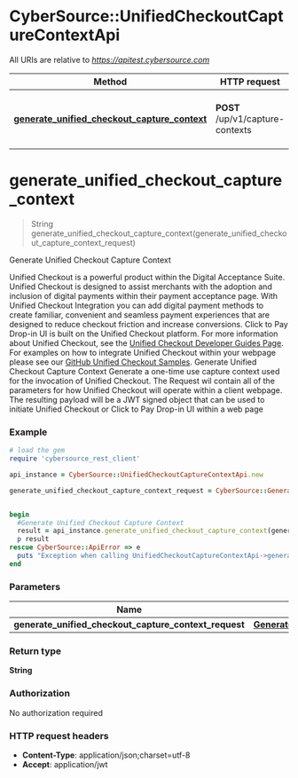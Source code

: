 # CyberSource::UnifiedCheckoutCaptureContextApi

All URIs are relative to *https://apitest.cybersource.com*

Method | HTTP request | Description
------------- | ------------- | -------------
[**generate_unified_checkout_capture_context**](UnifiedCheckoutCaptureContextApi.md#generate_unified_checkout_capture_context) | **POST** /up/v1/capture-contexts | Generate Unified Checkout Capture Context


# **generate_unified_checkout_capture_context**
> String generate_unified_checkout_capture_context(generate_unified_checkout_capture_context_request)

Generate Unified Checkout Capture Context

Unified Checkout is a powerful product within the Digital Acceptance Suite. Unified Checkout is designed to assist merchants with the adoption and inclusion of digital payments within their payment acceptance page. With Unified Checkout Integration you can add digital payment methods to create familiar, convenient and seamless payment experiences that are designed to reduce checkout friction and increase conversions. Click to Pay Drop-in UI is built on the Unified Checkout platform. For more information about Unified Checkout, see the [Unified Checkout Developer Guides Page](https://developer.cybersource.com/docs/cybs/en-us/unified-checkout/developer/all/rest/unified-checkout/uc-intro.html). For examples on how to integrate Unified Checkout within your webpage please see our [GitHub Unified Checkout Samples](https://github.com/CyberSource/cybersource-unified-checkout-sample-java). Generate Unified Checkout Capture Context Generate a one-time use capture context used for the invocation of Unified Checkout. The Request wil contain all of the parameters for how Unified Checkout will operate within a client webpage. The resulting payload will be a JWT signed object that can be used to initiate Unified Checkout or Click to Pay Drop-in UI within a web page

### Example
```ruby
# load the gem
require 'cybersource_rest_client'

api_instance = CyberSource::UnifiedCheckoutCaptureContextApi.new

generate_unified_checkout_capture_context_request = CyberSource::GenerateUnifiedCheckoutCaptureContextRequest.new # GenerateUnifiedCheckoutCaptureContextRequest | 


begin
  #Generate Unified Checkout Capture Context
  result = api_instance.generate_unified_checkout_capture_context(generate_unified_checkout_capture_context_request)
  p result
rescue CyberSource::ApiError => e
  puts "Exception when calling UnifiedCheckoutCaptureContextApi->generate_unified_checkout_capture_context: #{e}"
end
```

### Parameters

Name | Type | Description  | Notes
------------- | ------------- | ------------- | -------------
 **generate_unified_checkout_capture_context_request** | [**GenerateUnifiedCheckoutCaptureContextRequest**](GenerateUnifiedCheckoutCaptureContextRequest.md)|  | 

### Return type

**String**

### Authorization

No authorization required

### HTTP request headers

 - **Content-Type**: application/json;charset=utf-8
 - **Accept**: application/jwt



